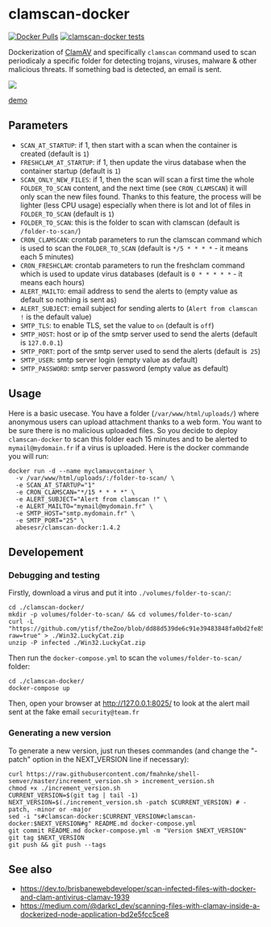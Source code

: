 # clamscan-docker

[![Docker Pulls](https://img.shields.io/docker/pulls/abesesr/clamscan-docker.svg)](https://hub.docker.com/r/abesesr/clamscan-docker/)
[![clamscan-docker tests](https://github.com/abes-esr/clamscan-docker/actions/workflows/github-actions-tests.yml/badge.svg?branch=main)](https://github.com/abes-esr/clamscan-docker/actions/workflows/github-actions-tests.yml)

Dockerization of [ClamAV](https://www.clamav.net/) and specifically `clamscan` command used to scan periodicaly a specific folder for detecting trojans, viruses, malware & other malicious threats. If something bad is detected, an email is sent.

![](https://docs.google.com/drawings/d/e/2PACX-1vQEDK9TB6PJMLF1HA_Js9b36rVfaByUg8Z-9MWk0atfRWWl4DBop_wq8_phRzM82_y6R39iMoreE0vD/pub?w=200)

[demo](https://user-images.githubusercontent.com/328244/116212678-5d9bb680-a745-11eb-909a-e2ad75d750a1.mp4)


## Parameters

- `SCAN_AT_STARTUP`: if 1, then start with a scan when the container is created (default is `1`)
- `FRESHCLAM_AT_STARTUP`: if 1, then update the virus database when the container startup (default is `1`)
- `SCAN_ONLY_NEW_FILES`: if 1, then the scan will scan a first time the whole `FOLDER_TO_SCAN` content, and the next time (see `CRON_CLAMSCAN`) it will only scan the new files found. Thanks to this feature, the process will be lighter (less CPU usage) especially when there is lot and lot of files in `FOLDER_TO_SCAN` (default is `1`)
- `FOLDER_TO_SCAN`: this is the folder to scan with clamscan (default is `/folder-to-scan/`)
- `CRON_CLAMSCAN`: crontab parameters to run the clamscan command which is used to scan the `FOLDER_TO_SCAN` (default is `*/5 * * * *` - it means each 5 minutes)
- `CRON_FRESHCLAM`: crontab parameters to run the freshclam command which is used to update virus databases (default is `0 * * * * *` - it means each hours)
- `ALERT_MAILTO`: email address to send the alerts to (empty value as default so nothing is sent as)
- `ALERT_SUBJECT`: email subject for sending alerts to (`Alert from clamscan !` is the default value)
- `SMTP_TLS`: to enable TLS, set the value to `on` (default is `off`)
- `SMTP_HOST`: host or ip of the smtp server used to send the alerts (default is `127.0.0.1`)
- `SMTP_PORT`: port of the smtp server used to send the alerts (default is` 25`)
- `SMTP_USER`: smtp server login (empty value as default)
- `SMTP_PASSWORD`: smtp server password (empty value as default)

## Usage

Here is a basic usecase.
You have a folder (`/var/www/html/uploads/`) where anonymous users can upload attachment thanks to a web form. You want to be sure there is no malicious uploaded files. So you decide to deploy `clamscan-docker` to scan this folder each 15 minutes and to be alerted to `mymail@mydomain.fr` if a virus is uploaded. Here is the docker commande you will run:

```
docker run -d --name myclamavcontainer \
  -v /var/www/html/uploads/:/folder-to-scan/ \
  -e SCAN_AT_STARTUP="1"
  -e CRON_CLAMSCAN="*/15 * * * *" \
  -e ALERT_SUBJECT="Alert from clamscan !" \
  -e ALERT_MAILTO="mymail@mydomain.fr" \
  -e SMTP_HOST="smtp.mydomain.fr" \
  -e SMTP_PORT="25" \
  abesesr/clamscan-docker:1.4.2
```

## Developement

### Debugging and testing

Firstly, download a virus and put it into `./volumes/folder-to-scan/`:
```
cd ./clamscan-docker/
mkdir -p volumes/folder-to-scan/ && cd volumes/folder-to-scan/ 
curl -L "https://github.com/ytisf/theZoo/blob/dd88d539de6c91e39483848fa0bd2fe859009c3e/malware/Binaries/Win32.LuckyCat/Win32.LuckyCat.zip?raw=true" > ./Win32.LuckyCat.zip
unzip -P infected ./Win32.LuckyCat.zip 
```

Then run the `docker-compose.yml` to scan the `volumes/folder-to-scan/` folder:
```
cd ./clamscan-docker/
docker-compose up
```

Then, open your browser at http://127.0.0.1:8025/ to look at the alert mail sent at the fake email `security@team.fr`

### Generating a new version

To generate a new version, just run theses commandes (and change the "-patch" option in the NEXT_VERSION line if necessary):
```
curl https://raw.githubusercontent.com/fmahnke/shell-semver/master/increment_version.sh > increment_version.sh
chmod +x ./increment_version.sh
CURRENT_VERSION=$(git tag | tail -1)
NEXT_VERSION=$(./increment_version.sh -patch $CURRENT_VERSION) # -patch, -minor or -major
sed -i "s#clamscan-docker:$CURRENT_VERSION#clamscan-docker:$NEXT_VERSION#g" README.md docker-compose.yml
git commit README.md docker-compose.yml -m "Version $NEXT_VERSION" 
git tag $NEXT_VERSION
git push && git push --tags
```

## See also

- https://dev.to/brisbanewebdeveloper/scan-infected-files-with-docker-and-clam-antivirus-clamav-1939
- https://medium.com/@darkcl_dev/scanning-files-with-clamav-inside-a-dockerized-node-application-bd2e5fcc5ce8

